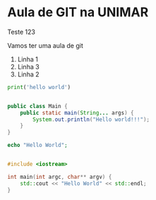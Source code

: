 # Aula de GIT na UNIMAR

Teste 123

Vamos ter uma aula de git

1. Linha 1
1. Linha 3
1. Linha 2


```python
print('hello world')
```

```java

public class Main {
    public static main(String... args) {
        System.out.println("Hello world!!!");
    }
}
```


```php
echo "Hello World";
```

```c++

#include <iostream>

int main(int argc, char** argv) {
    std::cout << "Hello World" << std::endl;
}

```
